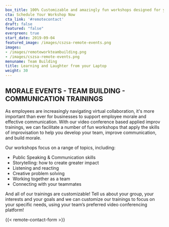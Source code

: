 ```yaml
---
box_title: 100% Customizable and amazingly fun workshops designed for your team.
cta: Schedule Your Workshop Now
cta_link: '#remotecontact'
draft: false
featured: "false"
evergreen: true
start_date: 2019-09-04
featured_image: /images/cszsa-remote-events.png
images:
- /images/remoteworkteambuilding.png
- /images/cszsa-remote-events.png
menuname: Team Building
title: Learning and Laughter from your Laptop
weight: 30
---
```


## MORALE EVENTS - TEAM BUILDING - COMMUNICATION TRAININGS

As employees are increasingly navigating virtual collaboration, it's more important than ever for businesses to support employee morale and effective communication. With our video conference based applied improv trainings, we can facilitate a number of fun workshops that apply the skills of improvisation to help you develop your team, improve communication, and build morale.


Our workshops focus on a range of topics, including:
- Public Speaking & Communication skills
- Storytelling: how to create greater impact
- Listening and reacting
- Creative problem solving
- Working together as a team
- Connecting with your teammates

And all of our trainings are customizable! Tell us about your group, your interests and your goals and we can customize our trainings to focus on your specific needs, using your team’s preferred video conferencing platform!

{{< remote-contact-form >}}
